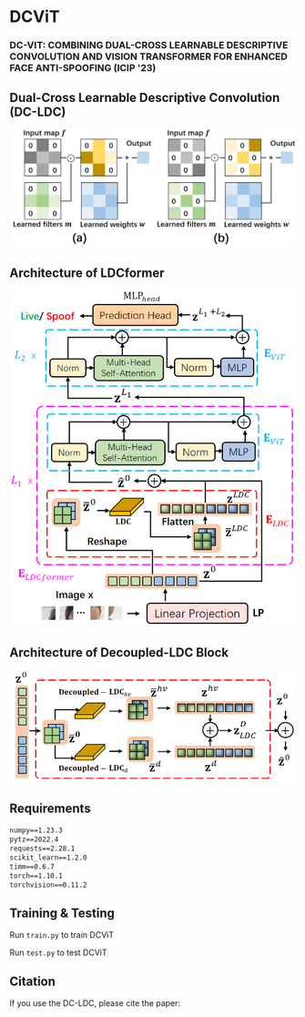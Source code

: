 # DCViT
### DC-VIT: COMBINING DUAL-CROSS LEARNABLE DESCRIPTIVE CONVOLUTION AND VISION TRANSFORMER FOR ENHANCED FACE ANTI-SPOOFING (ICIP '23)

## Dual-Cross Learnable Descriptive Convolution (DC-LDC)
![plot](figures/Dual_cross_ldc.png)

## Architecture of LDCformer
![plot](figures/framework3.png)

## Architecture of Decoupled-LDC Block
![plot](figures/D_LDC_Encoder.png)

## Requirements
```
numpy==1.23.3
pytz==2022.4
requests==2.28.1
scikit_learn==1.2.0
timm==0.6.7
torch==1.10.1
torchvision==0.11.2
```

## Training & Testing
Run `train.py` to train DCViT

Run `test.py` to test DCViT

## Citation

If you use the DC-LDC, please cite the paper:

```

```

